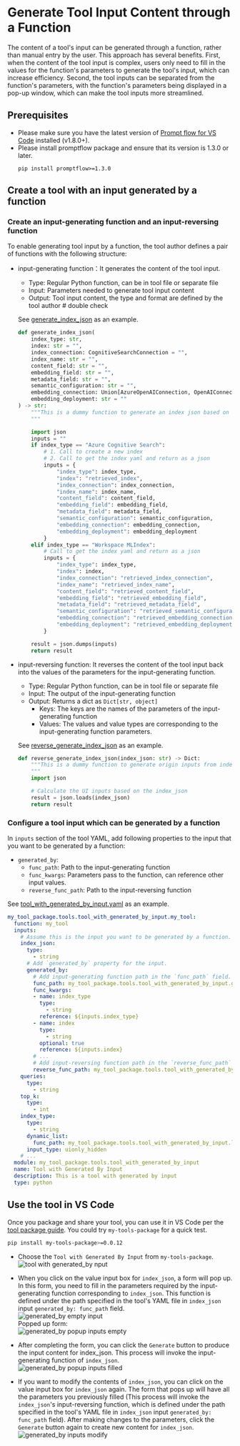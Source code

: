 # Generate Tool Input Content through a Function
The content of a tool's input can be generated through a function, rather than manual entry by the user. This approach has several benefits. First, when the content of the tool input is complex, users only need to fill in the values for the function's parameters to generate the tool's input, which can increase efficiency. Second, the tool inputs can be separated from the function's parameters, with the function's parameters being displayed in a pop-up window, which can make the tool inputs more streamlined.

## Prerequisites

- Please make sure you have the latest version of [Prompt flow for VS Code](https://marketplace.visualstudio.com/items?itemName=prompt-flow.prompt-flow) installed (v1.8.0+).
- Please install promptflow package and ensure that its version is 1.3.0 or later.
  ```
  pip install promptflow>=1.3.0
  ```

## Create a tool with an input generated by a function

### Create an input-generating function and an input-reversing function
To enable generating tool input by a function, the tool author defines a pair of functions with the following structure:  
- input-generating function：It generates the content of the tool input.
  - Type: Regular Python function, can be in tool file or separate file
  - Input: Parameters needed to generate tool input content
  - Output: Tool input content, the type and format are defined by the tool author  # double check  

  See [generate_index_json](https://github.com/microsoft/promptflow/blob/main/examples/tools/tool-package-quickstart/my_tool_package/tools/tool_with_generated_by_input.py) as an example.

  ```python
  def generate_index_json(
      index_type: str,
      index: str = "",
      index_connection: CognitiveSearchConnection = "",
      index_name: str = "",
      content_field: str = "",
      embedding_field: str = "",
      metadata_field: str = "",
      semantic_configuration: str = "",
      embedding_connection: Union[AzureOpenAIConnection, OpenAIConnection] = "",
      embedding_deployment: str = ""
  ) -> str:
      """This is a dummy function to generate an index json based on the inputs.
      """

      import json
      inputs = ""
      if index_type == "Azure Cognitive Search":
          # 1. Call to create a new index
          # 2. Call to get the index yaml and return as a json
          inputs = {
              "index_type": index_type,
              "index": "retrieved_index",
              "index_connection": index_connection,
              "index_name": index_name,
              "content_field": content_field,
              "embedding_field": embedding_field,
              "metadata_field": metadata_field,
              "semantic_configuration": semantic_configuration,
              "embedding_connection": embedding_connection,
              "embedding_deployment": embedding_deployment
          }
      elif index_type == "Workspace MLIndex":
          # Call to get the index yaml and return as a json
          inputs = {
              "index_type": index_type,
              "index": index,
              "index_connection": "retrieved_index_connection",
              "index_name": "retrieved_index_name",
              "content_field": "retrieved_content_field",
              "embedding_field": "retrieved_embedding_field",
              "metadata_field": "retrieved_metadata_field",
              "semantic_configuration": "retrieved_semantic_configuration",
              "embedding_connection": "retrieved_embedding_connection",
              "embedding_deployment": "retrieved_embedding_deployment"
          }

      result = json.dumps(inputs)
      return result
  ```

- input-reversing function: It reverses the content of the tool input back into the values of the parameters for the input-generating function.
  - Type: Regular Python function, can be in tool file or separate file
  - Input: The output of the input-generating function
  - Output: Returns a dict as `Dict[str, object]`
    - Keys: The keys are the names of the parameters of the input-generating function
    - Values: The values and value types are corresponding to the input-generating function parameters.

  See [reverse_generate_index_json](https://github.com/microsoft/promptflow/blob/main/examples/tools/tool-package-quickstart/my_tool_package/tools/tool_with_generated_by_input.py) as an example.
  ```python
  def reverse_generate_index_json(index_json: str) -> Dict:
      """This is a dummy function to generate origin inputs from index_json.
      """
      import json

      # Calculate the UI inputs based on the index_json
      result = json.loads(index_json)
      return result
  ```

### Configure a tool input which can be generated by a function

In `inputs` section of the tool YAML, add following properties to the input that you want to be generated by a function:
- `generated_by`:
  - `func_path`: Path to the input-generating function
  - `func_kwargs`: Parameters pass to the function, can reference other input values.
  - `reverse_func_path`: Path to the input-reversing function

See [tool_with_generated_by_input.yaml](https://github.com/microsoft/promptflow/blob/main/examples/tools/tool-package-quickstart/my_tool_package/yamls/tool_with_generated_by_input.yaml) as an example.

```yaml
my_tool_package.tools.tool_with_generated_by_input.my_tool:
  function: my_tool
  inputs:
    # Assume this is the input you want to be generated by a function.
    index_json:
      type:
        - string
      # Add `generated_by` property for the input.
      generated_by:
        # Add input-generating function path in the `func_path` field.
        func_path: my_tool_package.tools.tool_with_generated_by_input.generate_index_json
        func_kwargs: 
        - name: index_type
          type: 
            - string
          reference: ${inputs.index_type}
        - name: index
          type:
            - string
          optional: true
          reference: ${inputs.index}
        # ...
        # Add input-reversing function path in the `reverse_func_path` field.
        reverse_func_path: my_tool_package.tools.tool_with_generated_by_input.reverse_generate_index_json
    queries:
      type:
        - string
    top_k:
      type:
        - int
    index_type:
      type:
        - string
      dynamic_list:
        func_path: my_tool_package.tools.tool_with_generated_by_input.list_index_types
      input_type: uionly_hidden
    # ...
  module: my_tool_package.tools.tool_with_generated_by_input
  name: Tool with Generated By Input
  description: This is a tool with generated by input
  type: python
```

## Use the tool in VS Code

Once you package and share your tool, you can use it in VS Code per the [tool package guide](create-and-use-tool-package.md#use-your-tool-from-vscode-extension). You could try `my-tools-package` for a quick test.

```sh
pip install my-tools-package>=0.0.12
```

- Choose the `Tool with Generated By Input` from `my-tools-package`.  
![tool with generated_by nput](../../media/how-to-guides/develop-a-tool/tool_with_generated_by_input.png)  

- When you click on the value input box for `index_json`, a form will pop up. In this form, you need to fill in the parameters required by the input-generating function corresponding to `index_json`. This function is defined under the path specified in the tool's YAML file in `index_json` input `generated_by: func_path` field.  
![generated_by empty input](../../media/how-to-guides/develop-a-tool/generated_by_empty_input.png)  
Popped up form:  
![generated_by popup inputs empty](../../media/how-to-guides/develop-a-tool/generated_by_popup_inputs_empty.png)  

- After completing the form, you can click the `Generate` button to produce the input content for index_json. This process will invoke the input-generating function of `index_json`.  
![generated_by popup inputs filled](../../media/how-to-guides/develop-a-tool/generated_by_popup_inputs_filled.png)  

- If you want to modify the contents of `index_json`, you can click on the value input box for `index_json` again. The form that pops up will have all the parameters you previously filled (This process will invoke the `index_json`'s input-reversing function, which is defined under the path specified in the tool's YAML file in `index_json` input `generated_by: func_path` field). After making changes to the parameters, click the `Generate` button again to create new content for `index_json`.  
![generated_by inputs modify](../../media/how-to-guides/develop-a-tool/generated_by_inputs_modify.png)  
